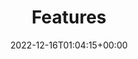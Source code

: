 ---
weight: 210
title: "Features"
description: "A guide to the core features of Lotus Docs."
icon: auto_awesome
date: 2022-12-16T01:04:15+00:00
lastmod: 2022-12-16T01:04:15+00:00
draft: false
images: []
---